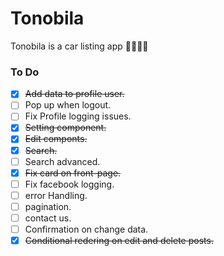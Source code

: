 # Tonobila
Tonobila is a car listing app 
🚗🚓🚗🚕

### To Do

- [x] ~~Add data to profile user.~~
- [ ] Pop up when logout.
- [ ] Fix Profile logging issues.
- [x] ~~Setting component.~~
- [x] ~~Edit componts.~~
- [x] ~~Search.~~
- [ ] Search advanced.
- [x] ~~Fix card on front-page.~~
- [ ] Fix facebook logging.
- [ ] error Handling.
- [ ] pagination.
- [ ] contact us.
- [ ] Confirmation on change data.
- [x] ~~Conditional redering on edit and delete posts.~~